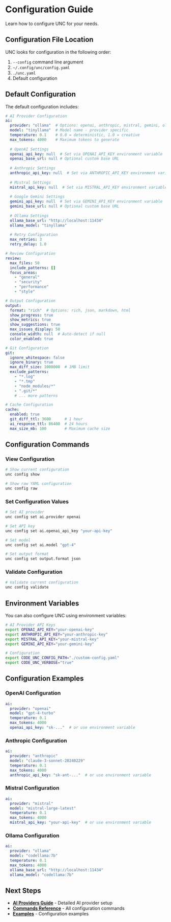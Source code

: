 # Configuration Guide

Learn how to configure UNC for your needs.

## Configuration File Location

UNC looks for configuration in the following order:
1. `--config` command line argument
2. `~/.config/unc/config.yaml`
3. `./unc.yaml`
4. Default configuration

## Default Configuration

The default configuration includes:

```yaml
# AI Provider Configuration
ai:
  provider: "ollama"  # Options: openai, anthropic, mistral, gemini, ollama
  model: "tinyllama"  # Model name - provider specific
  temperature: 0.1    # 0.0 = deterministic, 1.0 = creative
  max_tokens: 4000    # Maximum tokens to generate
  
  # OpenAI Settings
  openai_api_key: null  # Set via OPENAI_API_KEY environment variable
  openai_base_url: null # Optional custom base URL
  
  # Anthropic Settings
  anthropic_api_key: null  # Set via ANTHROPIC_API_KEY environment variable
  
  # Mistral Settings
  mistral_api_key: null  # Set via MISTRAL_API_KEY environment variable
  
  # Google Gemini Settings
  gemini_api_key: null  # Set via GEMINI_API_KEY environment variable
  gemini_base_url: null # Optional custom base URL
  
  # Ollama Settings
  ollama_base_url: "http://localhost:11434"
  ollama_model: "tinyllama"
  
  # Retry Configuration
  max_retries: 3
  retry_delay: 1.0

# Review Configuration  
review:
  max_files: 50
  include_patterns: []
  focus_areas:
    - "general"
    - "security" 
    - "performance"
    - "style"

# Output Configuration
output:
  format: "rich"  # Options: rich, json, markdown, html
  show_progress: true
  show_metrics: true
  show_suggestions: true
  max_issues_display: 50
  console_width: null  # Auto-detect if null
  color_enabled: true

# Git Configuration
git:
  ignore_whitespace: false
  ignore_binary: true
  max_diff_size: 1000000  # 1MB limit
  exclude_patterns:
    - "*.log"
    - "*.tmp"
    - "node_modules/*"
    - ".git/*"
    # ... more patterns

# Cache Configuration  
cache:
  enabled: true
  git_diff_ttl: 3600      # 1 hour
  ai_response_ttl: 86400  # 24 hours
  max_size_mb: 100        # Maximum cache size
```

## Configuration Commands

### View Configuration

```bash
# Show current configuration
unc config show

# Show raw YAML configuration
unc config raw
```

### Set Configuration Values

```bash
# Set AI provider
unc config set ai.provider openai

# Set API key
unc config set ai.openai_api_key "your-api-key"

# Set model
unc config set ai.model "gpt-4"

# Set output format
unc config set output.format json
```

### Validate Configuration

```bash
# Validate current configuration
unc config validate
```

## Environment Variables

You can also configure UNC using environment variables:

```bash
# AI Provider API Keys
export OPENAI_API_KEY="your-openai-key"
export ANTHROPIC_API_KEY="your-anthropic-key"
export MISTRAL_API_KEY="your-mistral-key"
export GEMINI_API_KEY="your-gemini-key"

# Configuration
export CODE_UNC_CONFIG_PATH="./custom-config.yaml"
export CODE_UNC_VERBOSE="true"
```

## Configuration Examples

### OpenAI Configuration
```yaml
ai:
  provider: "openai"
  model: "gpt-4-turbo"
  temperature: 0.1
  max_tokens: 4000
  openai_api_key: "sk-..."  # or use environment variable
```

### Anthropic Configuration
```yaml
ai:
  provider: "anthropic"
  model: "claude-3-sonnet-20240229"
  temperature: 0.1
  max_tokens: 4000
  anthropic_api_key: "sk-ant-..."  # or use environment variable
```

### Mistral Configuration
```yaml
ai:
  provider: "mistral"
  model: "mistral-large-latest"
  temperature: 0.1
  max_tokens: 4000
  mistral_api_key: "your-api-key"  # or use environment variable
```

### Ollama Configuration
```yaml
ai:
  provider: "ollama"
  model: "codellama:7b"
  temperature: 0.1
  max_tokens: 4000
  ollama_base_url: "http://localhost:11434"
  ollama_model: "codellama:7b"
```

## Next Steps

- **[AI Providers Guide](ai-providers.md)** - Detailed AI provider setup
- **[Commands Reference](commands.md)** - All configuration commands
- **[Examples](examples.md)** - Configuration examples 